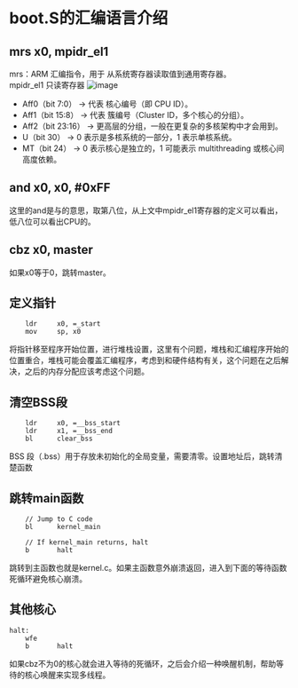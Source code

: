 # boot.S的汇编语言介绍
## mrs     x0, mpidr_el1
mrs：ARM 汇编指令，用于 从系统寄存器读取值到通用寄存器。  
mpidr_el1 只读寄存器
![image](https://github.com/user-attachments/assets/d1a469f0-f6cf-4ea9-bfd0-78655ad107d9)
- Aff0（bit 7:0） → 代表 核心编号（即 CPU ID）。
- Aff1（bit 15:8） → 代表 簇编号（Cluster ID，多个核心的分组）。
- Aff2（bit 23:16） → 更高层的分组，一般在更复杂的多核架构中才会用到。
- U（bit 30） → 0 表示是多核系统的一部分，1 表示单核系统。
- MT（bit 24） → 0 表示核心是独立的，1 可能表示 multithreading 或核心间高度依赖。
## and     x0, x0, #0xFF
这里的and是与的意思，取第八位，从上文中mpidr_el1寄存器的定义可以看出，低八位可以看出CPU的。
## cbz     x0, master
如果x0等于0，跳转master。
## 定义指针
```
    ldr     x0, =_start 
    mov     sp, x0
```
将指针移至程序开始位置，进行堆栈设置，这里有个问题，堆栈和汇编程序开始的位置重合，堆栈可能会覆盖汇编程序，考虑到和硬件结构有关，这个问题在之后解决，之后的内存分配应该考虑这个问题。
## 清空BSS段
```
    ldr     x0, =__bss_start
    ldr     x1, =__bss_end
    bl      clear_bss
```
BSS 段（.bss）用于存放未初始化的全局变量，需要清零。设置地址后，跳转清楚函数
## 跳转main函数
```
    // Jump to C code
    bl      kernel_main

    // If kernel_main returns, halt
    b       halt
```
跳转到主函数也就是kernel.c。如果主函数意外崩溃返回，进入到下面的等待函数死循环避免核心崩溃。

## 其他核心
```
halt:
    wfe
    b       halt
```
如果cbz不为0的核心就会进入等待的死循环，之后会介绍一种唤醒机制，帮助等待的核心唤醒来实现多线程。
